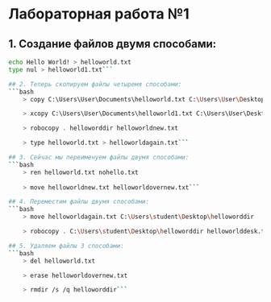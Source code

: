 # Лабораторная работа №1

## 1. Создание файлов двумя способами:
```bash
echo Hello World! > helloworld.txt
type nul > helloworld1.txt```

## 2. Теперь скопируем файлы четыремя способами:
```bash
    > copy C:\Users\User\Documents\helloworld.txt C:\Users\User\Desktop\

    > xcopy C:\Users\User\Documents\helloworld1.txt C:\Users\User\Desktop\ /Y

    > robocopy . helloworddir helloworldnew.txt

    > type helloworld.txt > helloworldagain.txt```

## 3. Сейчас мы переименуем файлы двумя способами:
```bash
    > ren helloworld.txt nohello.txt
    
    > move helloworldnew.txt helloworldovernew.txt```

## 4. Переместим файлы двумя способами:
```bash
    > move helloworldagain.txt C:\Users\student\Desktop\helloworddir

    > robocopy . C:\Users\student\Desktop\helloworddir helloworlddesk.txt /MOV```

## 5. Удаляем файлы 3 способами:
```bash
    > del helloworld.txt

    > erase helloworldovernew.txt

    > rmdir /s /q helloworddir```


    
